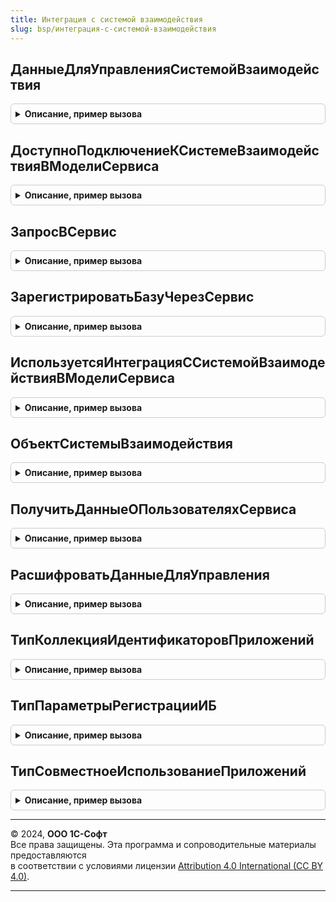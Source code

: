 ```yaml
---
title: Интеграция с системой взаимодействия
slug: bsp/интеграция-с-системой-взаимодействия
---
```



## ДанныеДляУправленияСистемойВзаимодействия
<details style="margin: 1em 0; padding: 0.5em; border: 1px solid #ccc; border-radius: 6px;">

<summary style="font-weight: bold; cursor: pointer;">Описание, пример вызова</summary>

```bsl

// Данные для управления системой взаимодействия.
//
// Возвращаемое значение:
//  Строка
Функция ДанныеДляУправленияСистемойВзаимодействия() Экспорт
```

Пример вызова
```bsl
Результат = ИнтеграцияССистемойВзаимодействия.ДанныеДляУправленияСистемойВзаимодействия() 
```
</details>

## ДоступноПодключениеКСистемеВзаимодействияВМоделиСервиса
<details style="margin: 1em 0; padding: 0.5em; border: 1px solid #ccc; border-radius: 6px;">

<summary style="font-weight: bold; cursor: pointer;">Описание, пример вызова</summary>

```bsl

// Доступно подключение к системе взаимодействия в модели сервиса.
//
// Возвращаемое значение:
//  Булево - Ложь
Функция ДоступноПодключениеКСистемеВзаимодействияВМоделиСервиса() Экспорт
```

Пример вызова
```bsl
Результат = ИнтеграцияССистемойВзаимодействия.ДоступноПодключениеКСистемеВзаимодействияВМоделиСервиса() 
```
</details>

## ЗапросВСервис
<details style="margin: 1em 0; padding: 0.5em; border: 1px solid #ccc; border-radius: 6px;">

<summary style="font-weight: bold; cursor: pointer;">Описание, пример вызова</summary>

```bsl

// Возвращает результат запроса к HTTP-сервису для управления системой взаимодействия
//
// Параметры:
//  АдресПубликацииСервисаУправления - Строка
//  КодУправления					 - Строка
//  ИмяМетода						 - Строка
//  ПараметрыЗапроса				 - Структура
//
// Возвращаемое значение:
//  Структура - результат запроса в сервис с полями:
//		* Успешно - Булево
//		* ТекстСообщения - Строка
//		* ДанныеРезультата - Структура
//
Функция ЗапросВСервис(АдресПубликацииСервисаУправления, КодУправления, ИмяМетода, ПараметрыЗапроса = Неопределено) Экспорт
```

Пример вызова
```bsl
Результат = ИнтеграцияССистемойВзаимодействия.ЗапросВСервис(АдресПубликацииСервисаУправления, КодУправления, ИмяМетода, ПараметрыЗапроса);
```
</details>

## ЗарегистрироватьБазуЧерезСервис
<details style="margin: 1em 0; padding: 0.5em; border: 1px solid #ccc; border-radius: 6px;">

<summary style="font-weight: bold; cursor: pointer;">Описание, пример вызова</summary>

```bsl

// Зарегистрировать базу через сервис
//
// Параметры:
//  АдресПубликацииСервисаУправления - Строка
//  КодУправления - Строка
//  ИмяБазы - Строка
//
// Возвращаемое значение: см. ЗапросВСервис
Функция ЗарегистрироватьБазуЧерезСервис(АдресПубликацииСервисаУправления, КодУправления, ИмяБазы) Экспорт
```

Пример вызова
```bsl
Результат = ИнтеграцияССистемойВзаимодействия.ЗарегистрироватьБазуЧерезСервис(АдресПубликацииСервисаУправления, КодУправления, ИмяБазы) 
```
</details>

## ИспользуетсяИнтеграцияССистемойВзаимодействияВМоделиСервиса
<details style="margin: 1em 0; padding: 0.5em; border: 1px solid #ccc; border-radius: 6px;">

<summary style="font-weight: bold; cursor: pointer;">Описание, пример вызова</summary>

```bsl

// Используется интеграция с системой взаимодействия в модели сервиса.
//
// Возвращаемое значение:
//  Булево
Функция ИспользуетсяИнтеграцияССистемойВзаимодействияВМоделиСервиса() Экспорт
```

Пример вызова
```bsl
Результат = ИнтеграцияССистемойВзаимодействия.ИспользуетсяИнтеграцияССистемойВзаимодействияВМоделиСервиса() 
```
</details>

## ОбъектСистемыВзаимодействия
<details style="margin: 1em 0; padding: 0.5em; border: 1px solid #ccc; border-radius: 6px;">

<summary style="font-weight: bold; cursor: pointer;">Описание, пример вызова</summary>

```bsl

// Объект системы взаимодействия.
//
// Возвращаемое значение:
//  МенеджерСистемыВзаимодействия
Функция ОбъектСистемыВзаимодействия() Экспорт
```

Пример вызова
```bsl
Результат = ИнтеграцияССистемойВзаимодействия.ОбъектСистемыВзаимодействия() 
```
</details>

## ПолучитьДанныеОПользователяхСервиса
<details style="margin: 1em 0; padding: 0.5em; border: 1px solid #ccc; border-radius: 6px;">

<summary style="font-weight: bold; cursor: pointer;">Описание, пример вызова</summary>

```bsl

// Получить данные о пользователях сервиса.
//
// Параметры:
//  АдресПубликацииСервисаУправления - Строка
//  КодУправления - Строка
//
// Возвращаемое значение: см. ЗапросВСервис
//
Функция ПолучитьДанныеОПользователяхСервиса(АдресПубликацииСервисаУправления, КодУправления) Экспорт
```

Пример вызова
```bsl
Результат = ИнтеграцияССистемойВзаимодействия.ПолучитьДанныеОПользователяхСервиса(АдресПубликацииСервисаУправления, КодУправления) 
```
</details>

## РасшифроватьДанныеДляУправления
<details style="margin: 1em 0; padding: 0.5em; border: 1px solid #ccc; border-radius: 6px;">

<summary style="font-weight: bold; cursor: pointer;">Описание, пример вызова</summary>

```bsl

// Возвращает расшифрованные данные, предназначенные для управления системой взаимодействия через HTTP-сервис.
//
// Параметры:
//  ДанныеДляУправления - Строка - зашифрованные данные
//
// Возвращаемое значение:
//  Структура - результат расшифровки с полями:
//	* ТекстСообщения - Строка - сообщение, сформированное при расшифровке
//	* Расшифровано - Булево - признак успешной расшифровки
//	* Данные - Структура - расшифрованные данные:
//	  ** АдресПубликацииСервисаУправления - Строка
//	  ** КодУправления - Строка
//
Функция РасшифроватьДанныеДляУправления(ДанныеДляУправления) Экспорт
```

Пример вызова
```bsl
Результат = ИнтеграцияССистемойВзаимодействия.РасшифроватьДанныеДляУправления(ДанныеДляУправления) 
```
</details>

## ТипКоллекцияИдентификаторовПриложений
<details style="margin: 1em 0; padding: 0.5em; border: 1px solid #ccc; border-radius: 6px;">

<summary style="font-weight: bold; cursor: pointer;">Описание, пример вызова</summary>

```bsl

// Тип коллекция идентификаторов приложений.
//
// Возвращаемое значение:
//  Тип - Тип
Функция ТипКоллекцияИдентификаторовПриложений() Экспорт
```

Пример вызова
```bsl
Результат = ИнтеграцияССистемойВзаимодействия.ТипКоллекцияИдентификаторовПриложений() 
```
</details>

## ТипПараметрыРегистрацииИБ
<details style="margin: 1em 0; padding: 0.5em; border: 1px solid #ccc; border-radius: 6px;">

<summary style="font-weight: bold; cursor: pointer;">Описание, пример вызова</summary>

```bsl

// Тип параметры регистрации ИБ.
//
// Возвращаемое значение:
//  Тип - Тип
Функция ТипПараметрыРегистрацииИБ() Экспорт
```

Пример вызова
```bsl
Результат = ИнтеграцияССистемойВзаимодействия.ТипПараметрыРегистрацииИБ() 
```
</details>

## ТипСовместноеИспользованиеПриложений
<details style="margin: 1em 0; padding: 0.5em; border: 1px solid #ccc; border-radius: 6px;">

<summary style="font-weight: bold; cursor: pointer;">Описание, пример вызова</summary>

```bsl

// Тип совместное использование приложений.
//
// Возвращаемое значение:
//  Тип - Тип
Функция ТипСовместноеИспользованиеПриложений() Экспорт
```

Пример вызова
```bsl
Результат = ИнтеграцияССистемойВзаимодействия.ТипСовместноеИспользованиеПриложений() 
```
</details>

---

© 2024, **ООО 1С-Софт**  
Все права защищены. Эта программа и сопроводительные материалы предоставляются  
в соответствии с условиями лицензии [Attribution 4.0 International (CC BY 4.0)](https://creativecommons.org/licenses/by/4.0/legalcode).

---
